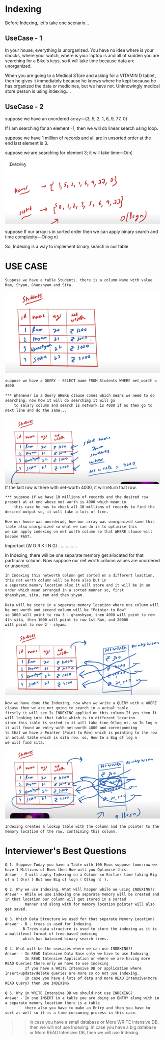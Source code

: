 
# Indexing

   Before Indexing, let's take one scenario...
   
   UseCase - 1
   -----------
   In your house, everything is unorganized. You have no idea where is your shocks, where your watch, where is your laptop is and
   all of sudden you are searching for a Bike's keys, so it will take time because data are unorganized.
   
   When you are going to a Medical STore and asking for a VITAMIN D tablet, then he gives it immediately because he knows where he kept
   because he has organized the data or medicines, but we have not. Unknowingly medical store person is using indexing....


UseCase - 2
-----------   
   suppose we have an unordered array—{3, 5, 2, 1, 6, 9, 77, 0}
   
   If I am searching for an element -1, then we will do linear search using loop.
   
   suppose we have 1 million of records and all are in unsorted order at the end last element is 3.
   
   suppose we are searching for element 3; it will take time—O(n)

   ![img.png](img.png)
   
   suppose If our array is in sorted order then we can apply binary search and time complexity—O(log n)
   
   So, Indexing is a way to implement binary search in our table.
   
   
 # USE CASE
 

    Suppose we have a table Students. there is a column Name with value Ram, Shyam, Ghanshyam and Sita.

   ![img_1.png](img_1.png)
   
    suppose we have a QUERY - SELECT name FROM Students WHERE net_worth = 4000

    *** Whenever in a Query WHERE clause comes which means we need to do searching. now how it will do searchimg it will go
        to salary column and search is network is 4000 if no then go to next line and do the same...
   ![img_2.png](img_2.png)
        If the last row is there with net-worth 4000, it will return that row.
   
    *** suppose if we have 10 millions of records and the desired row present at at end whose net worth is 4000 which mean in 
        this case he has to check all 10 millions of records to find the desired output so, it will take a lots of time.

    How our house was unorderwd, how our array was unorganized same this table also unorganized so what we can do is to optimise this
    we can apply indexing on net worth column so that WHERE clause will become FAST.



 Important (W O R K I N G) ...............

  In Indexing, there will be one separate memory get allocated for that particular column. Now suppose our net worth column values
    are unordered or unsorted.

    In Indexing this networth column get sorted on a different loaction. this net worth column will be here also but in 
    a separate memory location also it will store and it will be in an order which mean arranged in a sorted manner so, first
    ghanshyam, sita, ram and then shyam.

    Data will be store in a separate memory location where one column will be net worth and second column will be "Pointer to Row"
    so 3000 will point to row 3 - ghanshyam, then 4000 will point to row 4th sita, then 1000 will point to row 1st Ram, and 20000
    will point to row 2 - shyam.
   ![img_3.png](img_3.png)

    Now we have done the Indexing, now when we write a QUERY with a WHERE clause then we are not going to search in a actual table
    firstly it will see Is INDEXING applied on this column If yes then It will looking into that table which is in different location
    since this table is sorted so it will take time O(log n). so In log n it will found an entry with net-worth 4000 and corresponding
    to that we have a Pointer (Point to Row) which is pointing to the row in actual table which is sita row. so, How In a Big of log n
    we will find sita.
   ![img_4.png](img_4.png)

    Indexing creates a lookup table with the column and the pointer to the memory location of the row, containing this column.
    

 # Interviewer's Best Questions

    Q 1. Suppose Today you have a Table with 100 Rows suppose tomorrow we have 1 Millions of Rows then How will you Optimise this.
    Answer - I will apply Indexing on a Column so Earlier time taking Big of n ( O(n) ) But now Big of logn ( O(log n) ). 
    
    Q 2. Why we use Indexing, What will happen while we using INDEXING??
    Answer - While we use Indexing one separate memory will be created and in that location our column will get stored in a sorted
             manner and along with for memory location pointer will also get saved.

    Q 3. Which Data Structure we used for that separate Memory Location?
    Answer - B - trees is used for Indexing.
            B-Trees data structure is used to store the indexing as it is a multilevel format of tree-based indexing 
            which has balanced binary-search-trees.

    Q 4. What will be the usecases where we can use INDEXING??
    Answer - In READ Intensive Data Base only we have to use Indexing.
             In READ Intensive Application or where we are having more READ Queries there only we have to use Indexing
             If you have a WRITE Intensive DB or application where Insert/update/delete queries are more so do not use Indexing.
             In case you have a lots of data and more READ Intensive(more READ Query) then use INDEXING.
             
    Q 5. Why in WRITE Intensive DB we should not use INDEXING?
    Answer - In one INSERT in a table you are doing an ENTRY along with in a separate memory location there is a table 
             there also you have to make an Entry and then you have to sort as well so it is a time consuming process in this case.

   >> In case you have a small database or More WRITE Intensive DB, then we will not use Indexing.
   >> In case you have a big database or More READ Intensive DB, then we will use Indexing. 